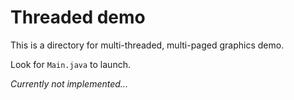 <h1>Threaded demo</h1>

This is a directory for multi-threaded, multi-paged graphics demo.

Look for `Main.java` to launch.

<i>Currently not implemented...</i>